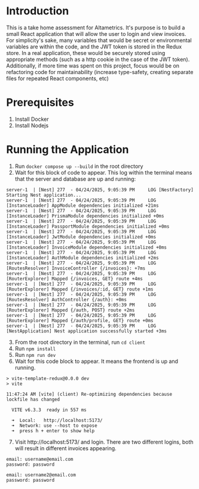 # Introduction
This is a take home assessment for Altametrics. It's purpose is to build a small React application that will allow the user to login and view invoices. For simplicity's sake, many variables that would be secret or environmental variables are within the code, and the JWT token is stored in the Redux store. In a real application, these would be securely stored using appropriate methods (such as a http cookie in the case of the JWT token). Additionally, if more time was spent on this project, focus would be on refactoring code for maintainability (increase type-safety, creating separate files for repeated React components, etc)

# Prerequisites
1. Install Docker
2. Install Nodejs

# Running the Application
1. Run `docker compose up --build` in the root directory
2. Wait for this block of code to appear. This log within the terminal means that the server and database are up and running:
```
server-1  | [Nest] 277  - 04/24/2025, 9:05:39 PM     LOG [NestFactory] Starting Nest application...                                                                                                                                      
server-1  | [Nest] 277  - 04/24/2025, 9:05:39 PM     LOG [InstanceLoader] AppModule dependencies initialized +21ms
server-1  | [Nest] 277  - 04/24/2025, 9:05:39 PM     LOG [InstanceLoader] PrismaModule dependencies initialized +0ms
server-1  | [Nest] 277  - 04/24/2025, 9:05:39 PM     LOG [InstanceLoader] PassportModule dependencies initialized +0ms
server-1  | [Nest] 277  - 04/24/2025, 9:05:39 PM     LOG [InstanceLoader] JwtModule dependencies initialized +0ms                                                                                                                        
server-1  | [Nest] 277  - 04/24/2025, 9:05:39 PM     LOG [InstanceLoader] InvoiceModule dependencies initialized +0ms                                                                                                                    
server-1  | [Nest] 277  - 04/24/2025, 9:05:39 PM     LOG [InstanceLoader] AuthModule dependencies initialized +2ms                                                                                                                       
server-1  | [Nest] 277  - 04/24/2025, 9:05:39 PM     LOG [RoutesResolver] InvoiceController {/invoices}: +7ms                                                                                                                            
server-1  | [Nest] 277  - 04/24/2025, 9:05:39 PM     LOG [RouterExplorer] Mapped {/invoices, GET} route +4ms                                                                                                                             
server-1  | [Nest] 277  - 04/24/2025, 9:05:39 PM     LOG [RouterExplorer] Mapped {/invoices/:id, GET} route +1ms                                                                                                                         
server-1  | [Nest] 277  - 04/24/2025, 9:05:39 PM     LOG [RoutesResolver] AuthController {/auth}: +0ms
server-1  | [Nest] 277  - 04/24/2025, 9:05:39 PM     LOG [RouterExplorer] Mapped {/auth, POST} route +2ms                                                                                                                                
server-1  | [Nest] 277  - 04/24/2025, 9:05:39 PM     LOG [RouterExplorer] Mapped {/auth/profile, GET} route +0ms                                                                                                                         
server-1  | [Nest] 277  - 04/24/2025, 9:05:39 PM     LOG [NestApplication] Nest application successfully started +3ms   
```
3. From the root directory in the terminal, run `cd client`
4. Run `npm install`
5. Run `npm run dev`
6. Wait for this code block to appear. It means the frontend is up and running.
```
> vite-template-redux@0.0.0 dev
> vite

11:47:24 AM [vite] (client) Re-optimizing dependencies because lockfile has changed

  VITE v6.3.3  ready in 557 ms

  ➜  Local:   http://localhost:5173/
  ➜  Network: use --host to expose
  ➜  press h + enter to show help

```
7. Visit  http://localhost:5173/ and login. There are two different logins, both will result in different invoices appearing.
```
email: username@email.com
password: password

email: username2@email.com
password: password
```